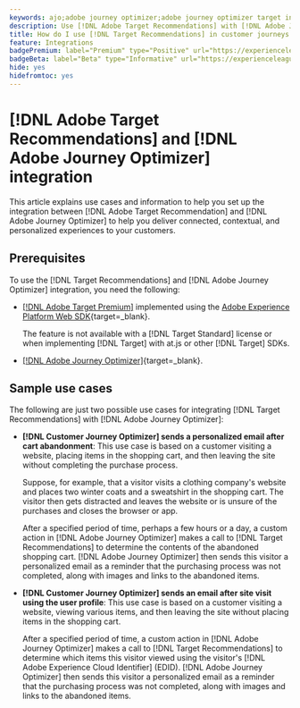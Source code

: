 ```yaml
---
keywords: ajo;adobe journey optimizer;adobe journey optimizer target integration;recommendations;target recommendations;integration
description: Use [!DNL Adobe Target Recommendations] with [!DNL Adobe Journey Optimizer].
title: How do I use [!DNL Target Recommendations] in customer journeys using [!DNL Adobe Journey Optimizer]?
feature: Integrations
badgePremium: label="Premium" type="Positive" url="https://experienceleague.adobe.com/docs/target/using/introduction/intro.html?lang=en#premium newtab=true" tooltip="See what's included in Target Premium."
badgeBeta: label="Beta" type="Informative" url="https://experienceleague.adobe.com/docs/target/using/introduction/intro.html#beta newtab=true" tooltip="What are Beta features in [!DNL Adobe Target]."
hide: yes
hidefromtoc: yes
---
```

# [!DNL Adobe Target Recommendations] and [!DNL Adobe Journey Optimizer] integration

This article explains use cases and information to help you set up the integration between [!DNL Adobe Target Recommendation] and [!DNL Adobe Journey Optimizer] to help you deliver connected, contextual, and personalized experiences to your customers.

## Prerequisites 

To use the [!DNL Target Recommendations] and [!DNL Adobe Journey Optimizer] integration, you need the following:

* [[!DNL Adobe Target Premium]](/help/main/c-intro/intro.md#premium) implemented using the [Adobe Experience Platform Web SDK](https://experienceleague.adobe.com/docs/target-dev/developer/client-side/aep-web-sdk.html){target=_blank}.

  The feature is not available with a [!DNL Target Standard] license or when implementing [!DNL Target] with at.js or other [!DNL Target] SDKs.

* [[!DNL Adobe Journey Optimizer]](https://experienceleague.adobe.com/docs/journey-optimizer/using/ajo-home.html){target=_blank}.

## Sample use cases

The following are just two possible use cases for integrating [!DNL Target Recommendations] with [!DNL Adobe Journey Optimizer]: 

* **[!DNL Customer Journey Optimizer] sends a personalized email after cart abandonment**: This use case is based on a customer visiting a website, placing items in the shopping cart, and then leaving the site without completing the purchase process. 

  Suppose, for example, that a visitor visits a clothing company's website and places two winter coats and a sweatshirt in the shopping cart. The visitor then gets distracted and leaves the website or is unsure of the purchases and closes the browser or app. 

  After a specified period of time, perhaps a few hours or a day, a custom action in [!DNL Adobe Journey Optimizer] makes a call to [!DNL Target Recommendations] to determine the contents of the abandoned shopping cart. [!DNL Adobe Journey Optimizer] then sends this visitor a personalized email as a reminder that the purchasing process was not completed, along with images and links to the abandoned items.

* **[!DNL Customer Journey Optimizer] sends an email after site visit using the user profile**: This use case is based on a customer visiting a website, viewing various items, and then leaving the site without placing items in the shopping cart.

  After a specified period of time, a custom action in [!DNL Adobe Journey Optimizer] makes a call to [!DNL Target Recommendations] to determine which items this visitor viewed using the visitor's [!DNL Adobe Experience Cloud Identifier] (EDID). [!DNL Adobe Journey Optimizer] then sends this visitor a personalized email as a reminder that the purchasing process was not completed, along with images and links to the abandoned items.

